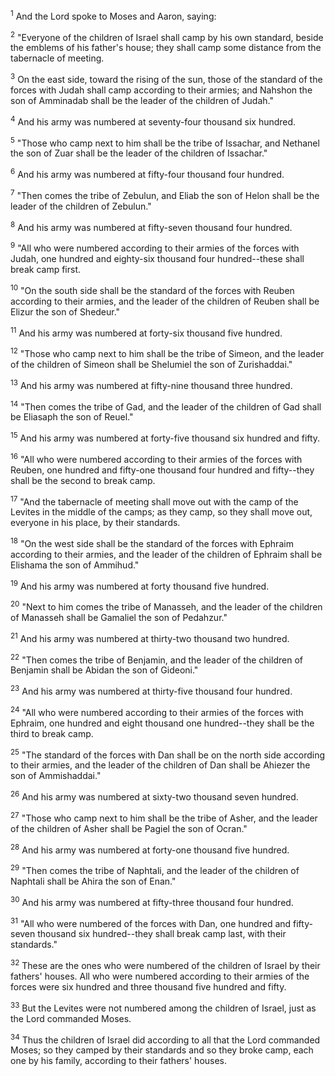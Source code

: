 <sup>1</sup> 
And the Lord spoke to Moses and Aaron, saying: 

<sup>2</sup> 
"Everyone of the children of Israel shall camp by his own standard, beside the emblems of his father's house; they shall camp some distance from the tabernacle of meeting. 

<sup>3</sup> 
On the east side, toward the rising of the sun, those of the standard of the forces with Judah shall camp according to their armies; and Nahshon the son of Amminadab shall be the leader of the children of Judah." 

<sup>4</sup> 
And his army was numbered at seventy-four thousand six hundred. 

<sup>5</sup> 
"Those who camp next to him shall be the tribe of Issachar, and Nethanel the son of Zuar shall be the leader of the children of Issachar." 

<sup>6</sup> 
And his army was numbered at fifty-four thousand four hundred. 

<sup>7</sup> 
"Then comes the tribe of Zebulun, and Eliab the son of Helon shall be the leader of the children of Zebulun." 

<sup>8</sup> 
And his army was numbered at fifty-seven thousand four hundred. 

<sup>9</sup> 
"All who were numbered according to their armies of the forces with Judah, one hundred and eighty-six thousand four hundred--these shall break camp first. 

<sup>10</sup> 
"On the south side shall be the standard of the forces with Reuben according to their armies, and the leader of the children of Reuben shall be Elizur the son of Shedeur." 

<sup>11</sup> 
And his army was numbered at forty-six thousand five hundred. 

<sup>12</sup> 
"Those who camp next to him shall be the tribe of Simeon, and the leader of the children of Simeon shall be Shelumiel the son of Zurishaddai." 

<sup>13</sup> 
And his army was numbered at fifty-nine thousand three hundred. 

<sup>14</sup> 
"Then comes the tribe of Gad, and the leader of the children of Gad shall be Eliasaph the son of Reuel." 

<sup>15</sup> 
And his army was numbered at forty-five thousand six hundred and fifty. 

<sup>16</sup> 
"All who were numbered according to their armies of the forces with Reuben, one hundred and fifty-one thousand four hundred and fifty--they shall be the second to break camp. 

<sup>17</sup> 
"And the tabernacle of meeting shall move out with the camp of the Levites in the middle of the camps; as they camp, so they shall move out, everyone in his place, by their standards. 

<sup>18</sup> 
"On the west side shall be the standard of the forces with Ephraim according to their armies, and the leader of the children of Ephraim shall be Elishama the son of Ammihud." 

<sup>19</sup> 
And his army was numbered at forty thousand five hundred. 

<sup>20</sup> 
"Next to him comes the tribe of Manasseh, and the leader of the children of Manasseh shall be Gamaliel the son of Pedahzur." 

<sup>21</sup> 
And his army was numbered at thirty-two thousand two hundred. 

<sup>22</sup> 
"Then comes the tribe of Benjamin, and the leader of the children of Benjamin shall be Abidan the son of Gideoni." 

<sup>23</sup> 
And his army was numbered at thirty-five thousand four hundred. 

<sup>24</sup> 
"All who were numbered according to their armies of the forces with Ephraim, one hundred and eight thousand one hundred--they shall be the third to break camp. 

<sup>25</sup> 
"The standard of the forces with Dan shall be on the north side according to their armies, and the leader of the children of Dan shall be Ahiezer the son of Ammishaddai." 

<sup>26</sup> 
And his army was numbered at sixty-two thousand seven hundred. 

<sup>27</sup> 
"Those who camp next to him shall be the tribe of Asher, and the leader of the children of Asher shall be Pagiel the son of Ocran." 

<sup>28</sup> 
And his army was numbered at forty-one thousand five hundred. 

<sup>29</sup> 
"Then comes the tribe of Naphtali, and the leader of the children of Naphtali shall be Ahira the son of Enan." 

<sup>30</sup> 
And his army was numbered at fifty-three thousand four hundred. 

<sup>31</sup> 
"All who were numbered of the forces with Dan, one hundred and fifty-seven thousand six hundred--they shall break camp last, with their standards." 

<sup>32</sup> 
These are the ones who were numbered of the children of Israel by their fathers' houses. All who were numbered according to their armies of the forces were six hundred and three thousand five hundred and fifty. 

<sup>33</sup> 
But the Levites were not numbered among the children of Israel, just as the Lord commanded Moses. 

<sup>34</sup> 
Thus the children of Israel did according to all that the Lord commanded Moses; so they camped by their standards and so they broke camp, each one by his family, according to their fathers' houses.